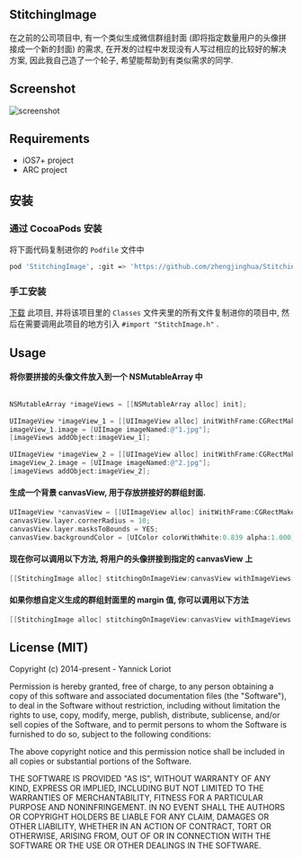 ## StitchingImage
在之前的公司项目中, 有一个类似生成微信群组封面 (即将指定数量用户的头像拼接成一个新的封面) 的需求, 在开发的过程中发现没有人写过相应的比较好的解决方案, 因此我自己造了一个轮子, 希望能帮助到有类似需求的同学.

## Screenshot

![screenshot](http://7xnfdc.com1.z0.glb.clouddn.com/stitchingImageScreenshot.png?imageView2/2/w/375)

## Requirements

* iOS7+ project
* ARC project

## 安装

### 通过 CocoaPods 安装

将下面代码复制进你的 `Podfile` 文件中

``` bash
pod 'StitchingImage', :git => 'https://github.com/zhengjinghua/StitchingImage.git'
```

### 手工安装

[下载](https://github.com//zhengjinghua/StitchingImage/archive/master.zip) 此项目, 并将该项目里的 `Classes` 文件夹里的所有文件复制进你的项目中, 然后在需要调用此项目的地方引入 `#import "StitchImage.h"` .

## Usage

#### 将你要拼接的头像文件放入到一个 NSMutableArray 中

```objective-c

NSMutableArray *imageViews = [[NSMutableArray alloc] init];
    
UIImageView *imageView_1 = [[UIImageView alloc] initWithFrame:CGRectMake(0, 0, 50, 50)];
imageView_1.image = [UIImage imageNamed:@"1.jpg"];
[imageViews addObject:imageView_1];
    
UIImageView *imageView_2 = [[UIImageView alloc] initWithFrame:CGRectMake(0, 0, 50, 50)];
imageView_2.image = [UIImage imageNamed:@"2.jpg"];
[imageViews addObject:imageView_2];

```

#### 生成一个背景 canvasView, 用于存放拼接好的群组封面.

```objective-c
UIImageView *canvasView = [[UIImageView alloc] initWithFrame:CGRectMake(0, 0, 100, 100)];
canvasView.layer.cornerRadius = 10;
canvasView.layer.masksToBounds = YES;
canvasView.backgroundColor = [UIColor colorWithWhite:0.839 alpha:1.000];
```

#### 现在你可以调用以下方法, 将用户的头像拼接到指定的 canvasView 上

```objective-c   
[[StitchingImage alloc] stitchingOnImageView:canvasView withImageViews:imageViews];
```

#### 如果你想自定义生成的群组封面里的 margin 值, 你可以调用以下方法
```objective-c  
[[StitchingImage alloc] stitchingOnImageView:canvasView withImageViews:imageViews marginValue:15.0f]
```

## License (MIT)

Copyright (c) 2014-present - Yannick Loriot

Permission is hereby granted, free of charge, to any person obtaining a copy
of this software and associated documentation files (the "Software"), to deal
in the Software without restriction, including without limitation the rights
to use, copy, modify, merge, publish, distribute, sublicense, and/or sell
copies of the Software, and to permit persons to whom the Software is
furnished to do so, subject to the following conditions:

The above copyright notice and this permission notice shall be included in
all copies or substantial portions of the Software.

THE SOFTWARE IS PROVIDED "AS IS", WITHOUT WARRANTY OF ANY KIND, EXPRESS OR
IMPLIED, INCLUDING BUT NOT LIMITED TO THE WARRANTIES OF MERCHANTABILITY,
FITNESS FOR A PARTICULAR PURPOSE AND NONINFRINGEMENT. IN NO EVENT SHALL THE
AUTHORS OR COPYRIGHT HOLDERS BE LIABLE FOR ANY CLAIM, DAMAGES OR OTHER
LIABILITY, WHETHER IN AN ACTION OF CONTRACT, TORT OR OTHERWISE, ARISING FROM,
OUT OF OR IN CONNECTION WITH THE SOFTWARE OR THE USE OR OTHER DEALINGS IN
THE SOFTWARE.


